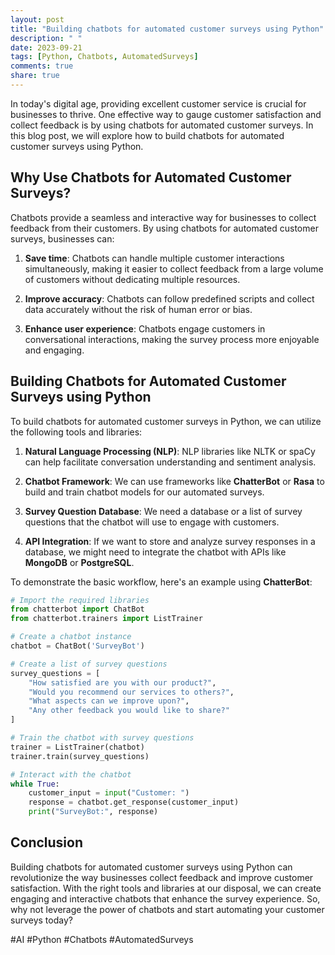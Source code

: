```yaml
---
layout: post
title: "Building chatbots for automated customer surveys using Python"
description: " "
date: 2023-09-21
tags: [Python, Chatbots, AutomatedSurveys]
comments: true
share: true
---
```


In today's digital age, providing excellent customer service is crucial for businesses to thrive. One effective way to gauge customer satisfaction and collect feedback is by using chatbots for automated customer surveys. In this blog post, we will explore how to build chatbots for automated customer surveys using Python.

## Why Use Chatbots for Automated Customer Surveys?

Chatbots provide a seamless and interactive way for businesses to collect feedback from their customers. By using chatbots for automated customer surveys, businesses can:

1. **Save time**: Chatbots can handle multiple customer interactions simultaneously, making it easier to collect feedback from a large volume of customers without dedicating multiple resources.

2. **Improve accuracy**: Chatbots can follow predefined scripts and collect data accurately without the risk of human error or bias.

3. **Enhance user experience**: Chatbots engage customers in conversational interactions, making the survey process more enjoyable and engaging.

## Building Chatbots for Automated Customer Surveys using Python

To build chatbots for automated customer surveys in Python, we can utilize the following tools and libraries:

1. **Natural Language Processing (NLP)**: NLP libraries like NLTK or spaCy can help facilitate conversation understanding and sentiment analysis.

2. **Chatbot Framework**: We can use frameworks like **ChatterBot** or **Rasa** to build and train chatbot models for our automated surveys.

3. **Survey Question Database**: We need a database or a list of survey questions that the chatbot will use to engage with customers.

4. **API Integration**: If we want to store and analyze survey responses in a database, we might need to integrate the chatbot with APIs like **MongoDB** or **PostgreSQL**.

To demonstrate the basic workflow, here's an example using **ChatterBot**:

```python
# Import the required libraries
from chatterbot import ChatBot
from chatterbot.trainers import ListTrainer

# Create a chatbot instance
chatbot = ChatBot('SurveyBot')

# Create a list of survey questions
survey_questions = [
    "How satisfied are you with our product?",
    "Would you recommend our services to others?",
    "What aspects can we improve upon?",
    "Any other feedback you would like to share?"
]

# Train the chatbot with survey questions
trainer = ListTrainer(chatbot)
trainer.train(survey_questions)

# Interact with the chatbot
while True:
    customer_input = input("Customer: ")
    response = chatbot.get_response(customer_input)
    print("SurveyBot:", response)
```

## Conclusion

Building chatbots for automated customer surveys using Python can revolutionize the way businesses collect feedback and improve customer satisfaction. With the right tools and libraries at our disposal, we can create engaging and interactive chatbots that enhance the survey experience. So, why not leverage the power of chatbots and start automating your customer surveys today?

#AI #Python #Chatbots #AutomatedSurveys